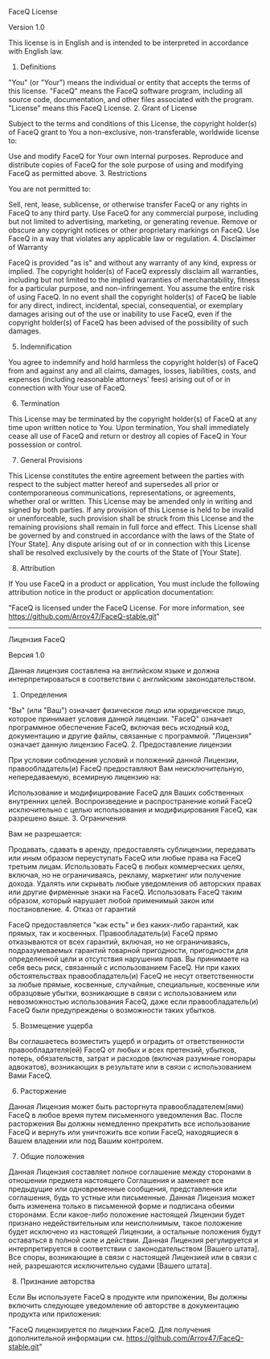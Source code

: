 FaceQ License

Version 1.0

This license is in English and is intended to be interpreted in accordance with English law.

1. Definitions

"You" (or "Your") means the individual or entity that accepts the terms of this license.
"FaceQ" means the FaceQ software program, including all source code, documentation, and other files associated with the program.
"License" means this FaceQ License.
2. Grant of License

Subject to the terms and conditions of this License, the copyright holder(s) of FaceQ grant to You a non-exclusive, non-transferable, worldwide license to:

Use and modify FaceQ for Your own internal purposes.
Reproduce and distribute copies of FaceQ for the sole purpose of using and modifying FaceQ as permitted above.
3. Restrictions

You are not permitted to:

Sell, rent, lease, sublicense, or otherwise transfer FaceQ or any rights in FaceQ to any third party.
Use FaceQ for any commercial purpose, including but not limited to advertising, marketing, or generating revenue.
Remove or obscure any copyright notices or other proprietary markings on FaceQ.
Use FaceQ in a way that violates any applicable law or regulation.
4. Disclaimer of Warranty

FaceQ is provided "as is" and without any warranty of any kind, express or implied. The copyright holder(s) of FaceQ expressly disclaim all warranties, including but not limited to the implied warranties of merchantability, fitness for a particular purpose, and non-infringement. You assume the entire risk of using FaceQ. In no event shall the copyright holder(s) of FaceQ be liable for any direct, indirect, incidental, special, consequential, or exemplary damages arising out of the use or inability to use FaceQ, even if the copyright holder(s) of FaceQ has been advised of the possibility of such damages.

5. Indemnification

You agree to indemnify and hold harmless the copyright holder(s) of FaceQ from and against any and all claims, damages, losses, liabilities, costs, and expenses (including reasonable attorneys' fees) arising out of or in connection with Your use of FaceQ.

6. Termination

This License may be terminated by the copyright holder(s) of FaceQ at any time upon written notice to You. Upon termination, You shall immediately cease all use of FaceQ and return or destroy all copies of FaceQ in Your possession or control.

7. General Provisions

This License constitutes the entire agreement between the parties with respect to the subject matter hereof and supersedes all prior or contemporaneous communications, representations, or agreements, whether oral or written. This License may be amended only in writing and signed by both parties. If any provision of this License is held to be invalid or unenforceable, such provision shall be struck from this License and the remaining provisions shall remain in full force and effect. This License shall be governed by and construed in accordance with the laws of the State of [Your State]. Any dispute arising out of or in connection with this License shall be resolved exclusively by the courts of the State of [Your State].

8. Attribution

If You use FaceQ in a product or application, You must include the following attribution notice in the product or application documentation:

"FaceQ is licensed under the FaceQ License. For more information, see https://github.com/Arrov47/FaceQ-stable.git"


----------------------------------------------------------------------------------------------------------------------------------------------------------------------

Лицензия FaceQ

Версия 1.0

Данная лицензия составлена на английском языке и должна интерпретироваться в соответствии с английским законодательством.

1. Определения

"Вы" (или "Ваш") означает физическое лицо или юридическое лицо, которое принимает условия данной лицензии.
"FaceQ" означает программное обеспечение FaceQ, включая весь исходный код, документацию и другие файлы, связанные с программой.
"Лицензия" означает данную лицензию FaceQ.
2. Предоставление лицензии

При условии соблюдения условий и положений данной Лицензии, правообладатель(и) FaceQ предоставляют Вам неисключительную, непередаваемую, всемирную лицензию на:

Использование и модифицирование FaceQ для Ваших собственных внутренних целей.
Воспроизведение и распространение копий FaceQ исключительно с целью использования и модифицирования FaceQ, как разрешено выше.
3. Ограничения

Вам не разрешается:

Продавать, сдавать в аренду, предоставлять сублицензии, передавать или иным образом переуступать FaceQ или любые права на FaceQ третьим лицам.
Использовать FaceQ в любых коммерческих целях, включая, но не ограничиваясь, рекламу, маркетинг или получение дохода.
Удалять или скрывать любые уведомления об авторских правах или другие фирменные знаки на FaceQ.
Использовать FaceQ таким образом, который нарушает любой применимый закон или постановление.
4. Отказ от гарантий

FaceQ предоставляется "как есть" и без каких-либо гарантий, как прямых, так и косвенных. Правообладатель(и) FaceQ прямо отказываются от всех гарантий, включая, но не ограничиваясь, подразумеваемых гарантий товарной пригодности, пригодности для определенной цели и отсутствия нарушения прав. Вы принимаете на себя весь риск, связанный с использованием FaceQ. Ни при каких обстоятельствах правообладатель(и) FaceQ не несут ответственности за любые прямые, косвенные, случайные, специальные, косвенные или образцовые убытки, возникающие в связи с использованием или невозможностью использования FaceQ, даже если правообладатель(и) FaceQ были предупреждены о возможности таких убытков.

5. Возмещение ущерба

Вы соглашаетесь возместить ущерб и оградить от ответственности правообладателя(ей) FaceQ от любых и всех претензий, убытков, потерь, обязательств, затрат и расходов (включая разумные гонорары адвокатов), возникающих в результате или в связи с использованием Вами FaceQ.

6. Расторжение

Данная Лицензия может быть расторгнута правообладателем(ями) FaceQ в любое время путем письменного уведомления Вас. После расторжения Вы должны немедленно прекратить все использование FaceQ и вернуть или уничтожить все копии FaceQ, находящиеся в Вашем владении или под Вашим контролем.

7. Общие положения

Данная Лицензия составляет полное соглашение между сторонами в отношении предмета настоящего Соглашения и заменяет все предыдущие или одновременные сообщения, представления или соглашения, будь то устные или письменные. Данная Лицензия может быть изменена только в письменной форме и подписана обеими сторонами. Если какое-либо положение настоящей Лицензии будет признано недействительным или неисполнимым, такое положение будет исключено из настоящей Лицензии, а остальные положения будут оставаться в полной силе и действии. Данная Лицензия регулируется и интерпретируется в соответствии с законодательством [Вашего штата]. Все споры, возникающие в связи с настоящей Лицензией или в связи с ней, разрешаются исключительно судами [Вашего штата].

8. Признание авторства

Если Вы используете FaceQ в продукте или приложении, Вы должны включить следующее уведомление об авторстве в документацию продукта или приложения:

"FaceQ лицензируется по лицензии FaceQ. Для получения дополнительной информации см. https://github.com/Arrov47/FaceQ-stable.git"
